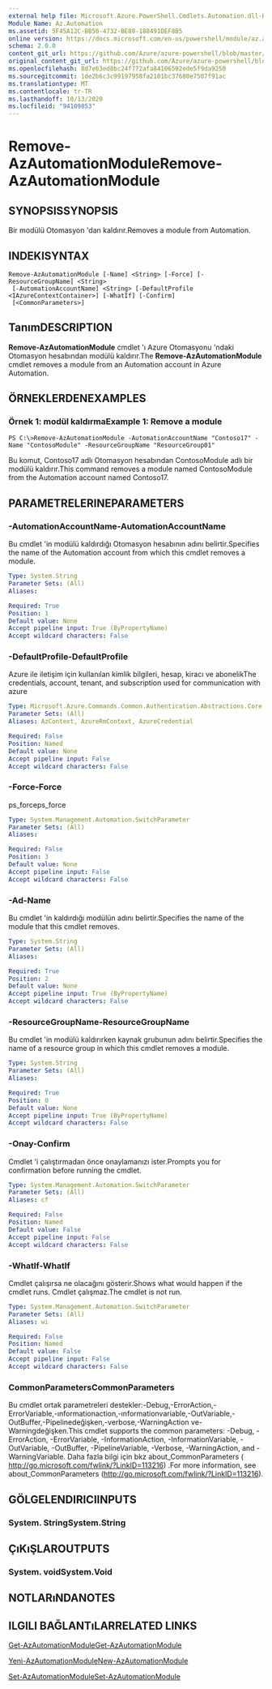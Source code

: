 ```yaml
---
external help file: Microsoft.Azure.PowerShell.Cmdlets.Automation.dll-Help.xml
Module Name: Az.Automation
ms.assetid: 5F45A12C-BB50-4732-BE80-188491DEF8B5
online version: https://docs.microsoft.com/en-us/powershell/module/az.automation/remove-azautomationmodule
schema: 2.0.0
content_git_url: https://github.com/Azure/azure-powershell/blob/master/src/Automation/Automation/help/Remove-AzAutomationModule.md
original_content_git_url: https://github.com/Azure/azure-powershell/blob/master/src/Automation/Automation/help/Remove-AzAutomationModule.md
ms.openlocfilehash: 8d7e63ed8bc24f772afa84106592ede5f9da9250
ms.sourcegitcommit: 1de2b6c3c99197958fa2101bc37680e7507f91ac
ms.translationtype: MT
ms.contentlocale: tr-TR
ms.lasthandoff: 10/13/2020
ms.locfileid: "94109853"
---
```

# <span data-ttu-id="a290c-101">Remove-AzAutomationModule</span><span class="sxs-lookup"><span data-stu-id="a290c-101">Remove-AzAutomationModule</span></span>

## <span data-ttu-id="a290c-102">SYNOPSIS</span><span class="sxs-lookup"><span data-stu-id="a290c-102">SYNOPSIS</span></span>
<span data-ttu-id="a290c-103">Bir modülü Otomasyon 'dan kaldırır.</span><span class="sxs-lookup"><span data-stu-id="a290c-103">Removes a module from Automation.</span></span>

## <span data-ttu-id="a290c-104">INDEKI</span><span class="sxs-lookup"><span data-stu-id="a290c-104">SYNTAX</span></span>

```
Remove-AzAutomationModule [-Name] <String> [-Force] [-ResourceGroupName] <String>
 [-AutomationAccountName] <String> [-DefaultProfile <IAzureContextContainer>] [-WhatIf] [-Confirm]
 [<CommonParameters>]
```

## <span data-ttu-id="a290c-105">Tanım</span><span class="sxs-lookup"><span data-stu-id="a290c-105">DESCRIPTION</span></span>
<span data-ttu-id="a290c-106">**Remove-AzAutomationModule** cmdlet 'ı Azure Otomasyonu 'ndaki Otomasyon hesabından modülü kaldırır.</span><span class="sxs-lookup"><span data-stu-id="a290c-106">The **Remove-AzAutomationModule** cmdlet removes a module from an Automation account in Azure Automation.</span></span>

## <span data-ttu-id="a290c-107">ÖRNEKLERDEN</span><span class="sxs-lookup"><span data-stu-id="a290c-107">EXAMPLES</span></span>

### <span data-ttu-id="a290c-108">Örnek 1: modül kaldırma</span><span class="sxs-lookup"><span data-stu-id="a290c-108">Example 1: Remove a module</span></span>
```
PS C:\>Remove-AzAutomationModule -AutomationAccountName "Contoso17" -Name "ContosoModule" -ResourceGroupName "ResourceGroup01"
```

<span data-ttu-id="a290c-109">Bu komut, Contoso17 adlı Otomasyon hesabından ContosoModule adlı bir modülü kaldırır.</span><span class="sxs-lookup"><span data-stu-id="a290c-109">This command removes a module named ContosoModule from the Automation account named Contoso17.</span></span>

## <span data-ttu-id="a290c-110">PARAMETRELERINE</span><span class="sxs-lookup"><span data-stu-id="a290c-110">PARAMETERS</span></span>

### <span data-ttu-id="a290c-111">-AutomationAccountName</span><span class="sxs-lookup"><span data-stu-id="a290c-111">-AutomationAccountName</span></span>
<span data-ttu-id="a290c-112">Bu cmdlet 'in modülü kaldırdığı Otomasyon hesabının adını belirtir.</span><span class="sxs-lookup"><span data-stu-id="a290c-112">Specifies the name of the Automation account from which this cmdlet removes a module.</span></span>

```yaml
Type: System.String
Parameter Sets: (All)
Aliases:

Required: True
Position: 1
Default value: None
Accept pipeline input: True (ByPropertyName)
Accept wildcard characters: False
```

### <span data-ttu-id="a290c-113">-DefaultProfile</span><span class="sxs-lookup"><span data-stu-id="a290c-113">-DefaultProfile</span></span>
<span data-ttu-id="a290c-114">Azure ile iletişim için kullanılan kimlik bilgileri, hesap, kiracı ve abonelik</span><span class="sxs-lookup"><span data-stu-id="a290c-114">The credentials, account, tenant, and subscription used for communication with azure</span></span>

```yaml
Type: Microsoft.Azure.Commands.Common.Authentication.Abstractions.Core.IAzureContextContainer
Parameter Sets: (All)
Aliases: AzContext, AzureRmContext, AzureCredential

Required: False
Position: Named
Default value: None
Accept pipeline input: False
Accept wildcard characters: False
```

### <span data-ttu-id="a290c-115">-Force</span><span class="sxs-lookup"><span data-stu-id="a290c-115">-Force</span></span>
<span data-ttu-id="a290c-116">ps_force</span><span class="sxs-lookup"><span data-stu-id="a290c-116">ps_force</span></span>

```yaml
Type: System.Management.Automation.SwitchParameter
Parameter Sets: (All)
Aliases:

Required: False
Position: 3
Default value: None
Accept pipeline input: False
Accept wildcard characters: False
```

### <span data-ttu-id="a290c-117">-Ad</span><span class="sxs-lookup"><span data-stu-id="a290c-117">-Name</span></span>
<span data-ttu-id="a290c-118">Bu cmdlet 'in kaldırdığı modülün adını belirtir.</span><span class="sxs-lookup"><span data-stu-id="a290c-118">Specifies the name of the module that this cmdlet removes.</span></span>

```yaml
Type: System.String
Parameter Sets: (All)
Aliases:

Required: True
Position: 2
Default value: None
Accept pipeline input: True (ByPropertyName)
Accept wildcard characters: False
```

### <span data-ttu-id="a290c-119">-ResourceGroupName</span><span class="sxs-lookup"><span data-stu-id="a290c-119">-ResourceGroupName</span></span>
<span data-ttu-id="a290c-120">Bu cmdlet 'in modülü kaldırırken kaynak grubunun adını belirtir.</span><span class="sxs-lookup"><span data-stu-id="a290c-120">Specifies the name of a resource group in which this cmdlet removes a module.</span></span>

```yaml
Type: System.String
Parameter Sets: (All)
Aliases:

Required: True
Position: 0
Default value: None
Accept pipeline input: True (ByPropertyName)
Accept wildcard characters: False
```

### <span data-ttu-id="a290c-121">-Onay</span><span class="sxs-lookup"><span data-stu-id="a290c-121">-Confirm</span></span>
<span data-ttu-id="a290c-122">Cmdlet 'i çalıştırmadan önce onaylamanızı ister.</span><span class="sxs-lookup"><span data-stu-id="a290c-122">Prompts you for confirmation before running the cmdlet.</span></span>

```yaml
Type: System.Management.Automation.SwitchParameter
Parameter Sets: (All)
Aliases: cf

Required: False
Position: Named
Default value: False
Accept pipeline input: False
Accept wildcard characters: False
```

### <span data-ttu-id="a290c-123">-WhatIf</span><span class="sxs-lookup"><span data-stu-id="a290c-123">-WhatIf</span></span>
<span data-ttu-id="a290c-124">Cmdlet çalışırsa ne olacağını gösterir.</span><span class="sxs-lookup"><span data-stu-id="a290c-124">Shows what would happen if the cmdlet runs.</span></span>
<span data-ttu-id="a290c-125">Cmdlet çalışmaz.</span><span class="sxs-lookup"><span data-stu-id="a290c-125">The cmdlet is not run.</span></span>

```yaml
Type: System.Management.Automation.SwitchParameter
Parameter Sets: (All)
Aliases: wi

Required: False
Position: Named
Default value: False
Accept pipeline input: False
Accept wildcard characters: False
```

### <span data-ttu-id="a290c-126">CommonParameters</span><span class="sxs-lookup"><span data-stu-id="a290c-126">CommonParameters</span></span>
<span data-ttu-id="a290c-127">Bu cmdlet ortak parametreleri destekler:-Debug,-ErrorAction,-ErrorVariable,-ınformationaction,-ınformationvariable,-OutVariable,-OutBuffer,-Pipelinedeğişken,-verbose,-WarningAction ve-Warningdeğişken.</span><span class="sxs-lookup"><span data-stu-id="a290c-127">This cmdlet supports the common parameters: -Debug, -ErrorAction, -ErrorVariable, -InformationAction, -InformationVariable, -OutVariable, -OutBuffer, -PipelineVariable, -Verbose, -WarningAction, and -WarningVariable.</span></span> <span data-ttu-id="a290c-128">Daha fazla bilgi için bkz about_CommonParameters ( http://go.microsoft.com/fwlink/?LinkID=113216) .</span><span class="sxs-lookup"><span data-stu-id="a290c-128">For more information, see about_CommonParameters (http://go.microsoft.com/fwlink/?LinkID=113216).</span></span>

## <span data-ttu-id="a290c-129">GÖLGELENDIRICI</span><span class="sxs-lookup"><span data-stu-id="a290c-129">INPUTS</span></span>

### <span data-ttu-id="a290c-130">System. String</span><span class="sxs-lookup"><span data-stu-id="a290c-130">System.String</span></span>

## <span data-ttu-id="a290c-131">ÇıKıŞLAR</span><span class="sxs-lookup"><span data-stu-id="a290c-131">OUTPUTS</span></span>

### <span data-ttu-id="a290c-132">System. void</span><span class="sxs-lookup"><span data-stu-id="a290c-132">System.Void</span></span>

## <span data-ttu-id="a290c-133">NOTLARıNDA</span><span class="sxs-lookup"><span data-stu-id="a290c-133">NOTES</span></span>

## <span data-ttu-id="a290c-134">ILGILI BAĞLANTıLAR</span><span class="sxs-lookup"><span data-stu-id="a290c-134">RELATED LINKS</span></span>

[<span data-ttu-id="a290c-135">Get-AzAutomationModule</span><span class="sxs-lookup"><span data-stu-id="a290c-135">Get-AzAutomationModule</span></span>](./Get-AzAutomationModule.md)

[<span data-ttu-id="a290c-136">Yeni-AzAutomationModule</span><span class="sxs-lookup"><span data-stu-id="a290c-136">New-AzAutomationModule</span></span>](./New-AzAutomationModule.md)

[<span data-ttu-id="a290c-137">Set-AzAutomationModule</span><span class="sxs-lookup"><span data-stu-id="a290c-137">Set-AzAutomationModule</span></span>](./Set-AzAutomationModule.md)


